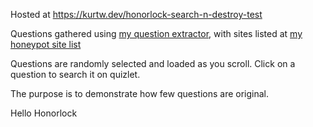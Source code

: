Hosted at https://kurtw.dev/honorlock-search-n-destroy-test

Questions gathered using [my question extractor](https://github.com/Kurtoid/honorlock-honeypot-question-extractor), with sites listed at [my honeypot site list](https://github.com/Kurtoid/honorlock-honeypot-list)

Questions are randomly selected and loaded as you scroll. Click on a question to search it on quizlet.

The purpose is to demonstrate how few questions are original.

Hello Honorlock
